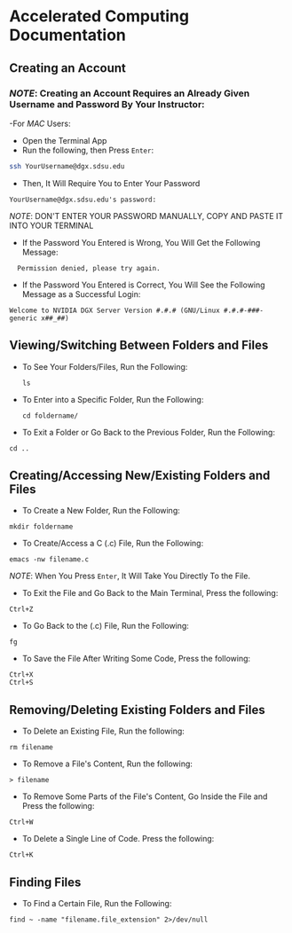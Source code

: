 **Accelerated Computing Documentation**
============================

## Creating an Account

### *NOTE*: Creating an Account Requires an Already Given Username and Password By Your Instructor:

-For *MAC* Users:

- Open the Terminal App
- Run the following, then Press `Enter`:

```bash
ssh YourUsername@dgx.sdsu.edu
```

- Then, It Will Require You to Enter Your Password
  
```
YourUsername@dgx.sdsu.edu's password:
```

*NOTE*: DON'T ENTER YOUR PASSWORD MANUALLY, COPY AND PASTE IT INTO YOUR TERMINAL

* If the Password You Entered is Wrong, You Will Get the Following Message:

```
  Permission denied, please try again.
```

* If the Password You Entered is Correct, You Will See the Following Message as a Successful Login:

```
Welcome to NVIDIA DGX Server Version #.#.# (GNU/Linux #.#.#-###-generic x##_##)
```

## Viewing/Switching Between Folders and Files

* To See Your Folders/Files, Run the Following:
  ```
  ls
  ```

* To Enter into a Specific Folder, Run the Following:
  ```
  cd foldername/
  ```
  
* To Exit a Folder or Go Back to the Previous Folder, Run the Following:
```
cd ..
```

## Creating/Accessing New/Existing Folders and Files

* To Create a New Folder, Run the Following:

```
mkdir foldername
```

* To Create/Access a C (.c) File, Run the Following:
```
emacs -nw filename.c
```

*NOTE*: When You Press `Enter`, It Will Take You Directly To the File.

* To Exit the File and Go Back to the Main Terminal, Press the following:

```
Ctrl+Z
```

* To Go Back to the (.c) File, Run the Following:

```
fg
```

* To Save the File After Writing Some Code, Press the following:
```
Ctrl+X
Ctrl+S
```

## Removing/Deleting Existing Folders and Files

* To Delete an Existing File, Run the following:
```
rm filename
```

* To Remove a File's Content, Run the following:
```
> filename
```

* To Remove Some Parts of the File's Content, Go Inside the File and Press the following:
```
Ctrl+W
```

* To Delete a Single Line of Code. Press the following:
```
Ctrl+K
```

## Finding Files 

* To Find a Certain File, Run the Following:
```
find ~ -name "filename.file_extension" 2>/dev/null
```
